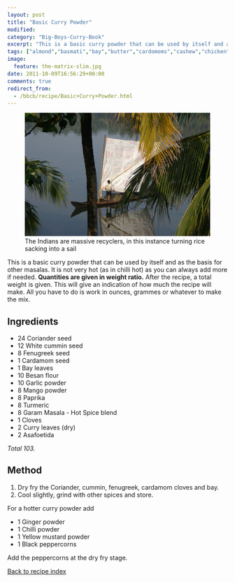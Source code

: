 ```yaml
---
layout: post
title: "Basic Curry Powder"
modified:
category: "Big-Boys-Curry-Book"
excerpt: "This is a basic curry powder that can be used by itself and as the"
tags: ["almond","basmati","bay","butter","cardomoms","cashew","chicken","cinnamon","cloves","cumin","ghee","lamb","mace","nuts","pepper","rice","saffron","turmeric"]
image:
  feature: the-matrix-slim.jpg
date: 2011-10-09T16:56:29+00:00
comments: true
redirect_from: 
  - /bbcb/recipe/Basic+Curry+Powder.html
---
```


<figure>
	<a href="/images/bbcb/pict2313.jpg" alt="Quilon, Kerala, India" title="Quilon, Kerala, India &#169; Ashley Kitson 12/09/2011"><img src="/images/bbcb/pict2313.jpg"/></a>
	<figcaption>The Indians are massive recyclers, in this instance turning rice sacking into a sail</figcaption>
</figure>

This is a basic curry powder that can be used by itself and as the basis for other masalas. It is not very hot (as in chilli hot) as you can always add more if needed.  <strong>Quantities are given in weight ratio.</strong> After the recipe, a total weight is given. This will give an indication of how much the recipe will make. All you have to do is work in ounces, grammes or whatever to make the mix.
        
## Ingredients
        
<ul><li>24 Coriander seed</li><li>12 White cummin seed</li><li>8 Fenugreek seed</li><li>1 Cardamom seed</li><li>1 Bay leaves</li><li>10 Besan flour</li><li>10 Garlic powder</li><li>8 Mango powder</li><li>8 Paprika</li><li>8 Turmeric</li><li>8 Garam Masala - Hot Spice blend</li><li>1 Cloves</li><li>2 Curry leaves (dry)</li><li>2 Asafoetida</li></ul>  <p><i>Total 103.</i></p>
        
## Method

<ol><li>Dry fry the Coriander, cummin, fenugreek, cardamom cloves and bay.</li><li>Cool slightly, grind with other spices and store.</li></ol></p><p>For a hotter curry powder add<ul><li>1 Ginger powder</li><li>1 Chilli powder</li><li>1 Yellow mustard powder</li><li>1 Black peppercorns</li></ul><p>Add the peppercorns at the dry fry stage.</p>   

<a href="/bbcb">Back to recipe index</a>      